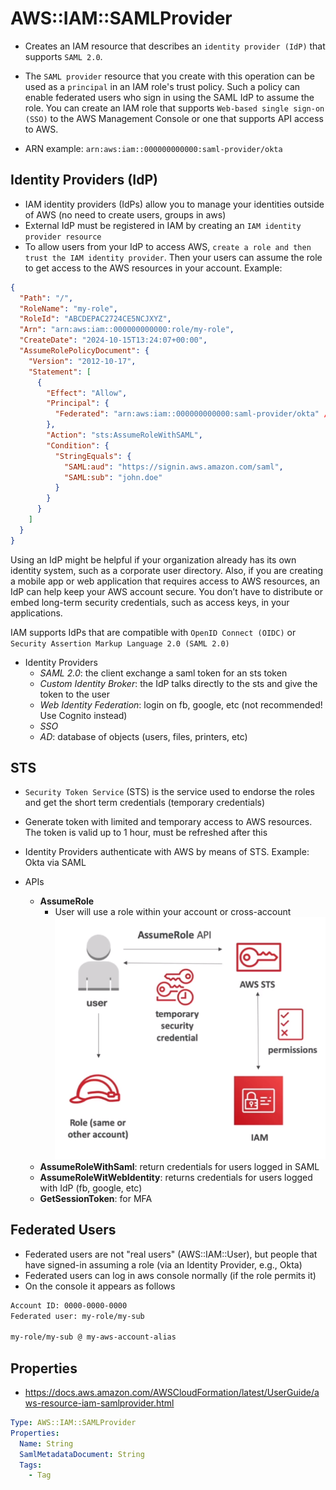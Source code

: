 # AWS::IAM::SAMLProvider

- Creates an IAM resource that describes an `identity provider (IdP)` that supports `SAML 2.0`.
- The `SAML provider` resource that you create with this operation can be used as a `principal` in an IAM role's trust policy. Such a policy can enable federated users who sign in using the SAML IdP to assume the role. You can create an IAM role that supports `Web-based single sign-on (SSO)` to the AWS Management Console or one that supports API access to AWS.

- ARN example: `arn:aws:iam::000000000000:saml-provider/okta`

## Identity Providers (IdP)

- IAM identity providers (IdPs) allow you to manage your identities outside of AWS (no need to create users, groups in aws)
- External IdP must be registered in IAM by creating an `IAM identity provider resource`
- To allow users from your IdP to access AWS, `create a role and then trust the IAM identity provider`. Then your users can assume the role to get access to the AWS resources in your account. Example:

```json
{
  "Path": "/",
  "RoleName": "my-role",
  "RoleId": "ABCDEPAC2724CE5NCJXYZ",
  "Arn": "arn:aws:iam::000000000000:role/my-role",
  "CreateDate": "2024-10-15T13:24:07+00:00",
  "AssumeRolePolicyDocument": {
    "Version": "2012-10-17",
    "Statement": [
      {
        "Effect": "Allow",
        "Principal": {
          "Federated": "arn:aws:iam::000000000000:saml-provider/okta" // trust the okta identity provider
        },
        "Action": "sts:AssumeRoleWithSAML",
        "Condition": {
          "StringEquals": {
            "SAML:aud": "https://signin.aws.amazon.com/saml",
            "SAML:sub": "john.doe"
          }
        }
      }
    ]
  }
}
```

Using an IdP might be helpful if your organization already has its own identity system, such as a corporate user directory. Also, if you are creating a mobile app or web application that requires access to AWS resources, an IdP can help keep your AWS account secure. You don’t have to distribute or embed long-term security credentials, such as access keys, in your applications.

IAM supports IdPs that are compatible with `OpenID Connect (OIDC)` or `Security Assertion Markup Language 2.0 (SAML 2.0)`

- Identity Providers
  - _SAML 2.0_: the client exchange a saml token for an sts token
  - _Custom Identity Broker_: the IdP talks directly to the sts and give the token to the user
  - _Web Identity Federation_: login on fb, google, etc (not recommended! Use Cognito instead)
  - _SSO_
  - _AD_: database of objects (users, files, printers, etc)

## STS

- `Security Token Service` (STS) is the service used to endorse the roles and get the short term credentials (temporary credentials)
- Generate token with limited and temporary access to AWS resources. The token is valid up to 1 hour, must be refreshed after this
- Identity Providers authenticate with AWS by means of STS. Example: Okta via SAML

- APIs
  - **AssumeRole**
    - User will use a role within your account or cross-account
    ![AssumeRole](.images/sts-assume-role.png)
  - **AssumeRoleWithSaml**: return credentials for users logged in SAML
  - **AssumeRoleWitWebIdentity**: returns credentials for users logged with IdP (fb, google, etc)
  - **GetSessionToken**: for MFA

## Federated Users

- Federated users are not "real users" (AWS::IAM::User), but people that have signed-in assuming a role (via an Identity Provider, e.g., Okta)
- Federated users can log in aws console normally (if the role permits it)
- On the console it appears as follows

```txt
Account ID: 0000-0000-0000
Federated user: my-role/my-sub

my-role/my-sub @ my-aws-account-alias
```

## Properties

- <https://docs.aws.amazon.com/AWSCloudFormation/latest/UserGuide/aws-resource-iam-samlprovider.html>

```yaml
Type: AWS::IAM::SAMLProvider
Properties:
  Name: String
  SamlMetadataDocument: String
  Tags:
    - Tag
```

